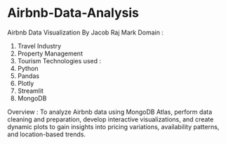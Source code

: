 # Airbnb-Data-Analysis

Airbnb Data Visualization By Jacob Raj Mark
Domain :
  1) Travel Industry
  2) Property Management
  3) Tourism
Technologies used :
  1) Python
  2) Pandas
  3) Plotly
  4) Streamlit
  5) MongoDB


Overview : To analyze Airbnb data using MongoDB Atlas, perform data cleaning and preparation, develop interactive visualizations, and create dynamic plots to gain insights into pricing variations, availability patterns, and location-based trends.
